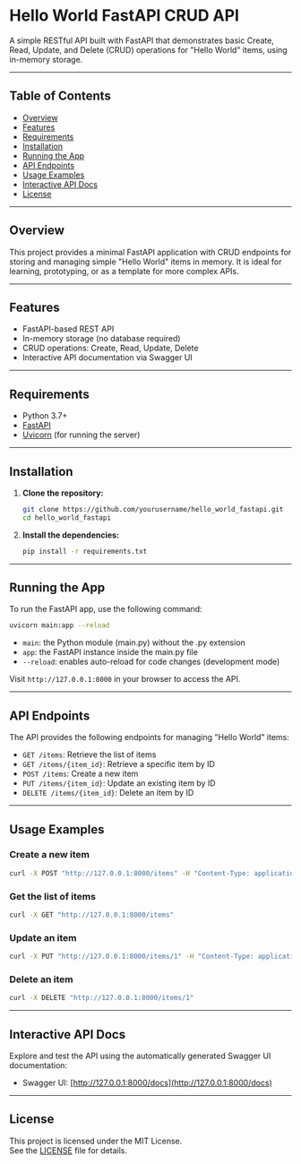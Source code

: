 # Hello World FastAPI CRUD API

A simple RESTful API built with FastAPI that demonstrates basic Create, Read, Update, and Delete (CRUD) operations for "Hello World" items, using in-memory storage.

---

## Table of Contents

- [Overview](#overview)
- [Features](#features)
- [Requirements](#requirements)
- [Installation](#installation)
- [Running the App](#running-the-app)
- [API Endpoints](#api-endpoints)
- [Usage Examples](#usage-examples)
- [Interactive API Docs](#interactive-api-docs)
- [License](#license)

---

## Overview

This project provides a minimal FastAPI application with CRUD endpoints for storing and managing simple "Hello World" items in memory. It is ideal for learning, prototyping, or as a template for more complex APIs.

---

## Features

- FastAPI-based REST API
- In-memory storage (no database required)
- CRUD operations: Create, Read, Update, Delete
- Interactive API documentation via Swagger UI

---

## Requirements

- Python 3.7+
- [FastAPI](https://fastapi.tiangolo.com/)
- [Uvicorn](https://www.uvicorn.org/) (for running the server)

---

## Installation

1. **Clone the repository:**

   ```bash
   git clone https://github.com/yourusername/hello_world_fastapi.git
   cd hello_world_fastapi
   ```

2. **Install the dependencies:**

   ```bash
   pip install -r requirements.txt
   ```

---

## Running the App

To run the FastAPI app, use the following command:

```bash
uvicorn main:app --reload
```

- `main`: the Python module (main.py) without the .py extension
- `app`: the FastAPI instance inside the main.py file
- `--reload`: enables auto-reload for code changes (development mode)

Visit `http://127.0.0.1:8000` in your browser to access the API.

---

## API Endpoints

The API provides the following endpoints for managing "Hello World" items:

- `GET /items`: Retrieve the list of items
- `GET /items/{item_id}`: Retrieve a specific item by ID
- `POST /items`: Create a new item
- `PUT /items/{item_id}`: Update an existing item by ID
- `DELETE /items/{item_id}`: Delete an item by ID

---

## Usage Examples

### Create a new item

```bash
curl -X POST "http://127.0.0.1:8000/items" -H "Content-Type: application/json" -d "{\"name\": \"Item 1\", \"description\": \"This is item 1\"}"
```

### Get the list of items

```bash
curl -X GET "http://127.0.0.1:8000/items"
```

### Update an item

```bash
curl -X PUT "http://127.0.0.1:8000/items/1" -H "Content-Type: application/json" -d "{\"name\": \"Updated Item 1\", \"description\": \"This is the updated item 1\"}"
```

### Delete an item

```bash
curl -X DELETE "http://127.0.0.1:8000/items/1"
```

---

## Interactive API Docs

Explore and test the API using the automatically generated Swagger UI documentation:

- Swagger UI: [http://127.0.0.1:8000/docs](http://127.0.0.1:8000/docs)

---

## License

This project is licensed under the MIT License.  
See the [LICENSE](LICENSE) file for details.
